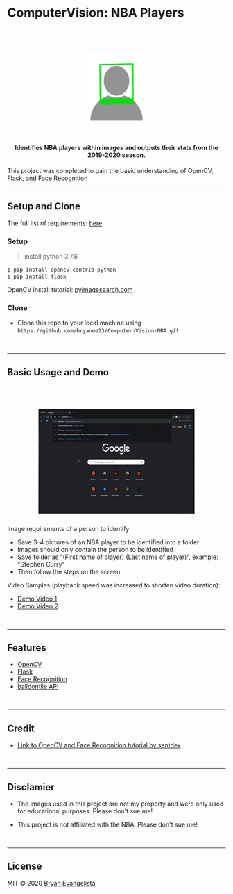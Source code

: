 # ComputerVision: NBA Players

<h1 align="center">
  <br>
<img src="/static/readme/logo.png" width="160">
</h1>


<h4 align="center">Identifies NBA players within images and outputs their stats from the 2019-2020 season.</h4>

This project was completed to gain the basic understanding of OpenCV, Flask, and Face Recognition
<br/>

---

## Setup and Clone

The full list of requirements: <a href="https://github.com/bryanee23/flask-site/blob/master/license_readme_server%20scrpit_requirements/requirements.txt">here</a>


### Setup

> install python 3.7.6

```shell
$ pip install opencv-contrib-python
$ pip install flask
```


OpenCV install tutorial: <a href="https://www.pyimagesearch.com/2018/09/19/pip-install-opencv/">pyimagesearch.com</a>

### Clone

- Clone this repo to your local machine using `https://github.com/bryanee23/Computer-Vision-NBA.git`
<br/>

---

## Basic Usage and Demo

<h1 align="center">
  <br>
<img src="/static/readme/screenshots.gif">
</h1>

Image requirements of a person to identify:
-	Save 3-4 pictures of an NBA player to be identified into a folder
-	Images should only contain the person to be identified
-	Save folder as “(First name of player) (Last name of player)“, example: "Stephen Curry"
- Then follow the steps on the screen

Video Samples (playback speed was increased to shorten video duration):
- <a href="https://drive.google.com/file/d/1wL7EyNAajq060LifrQtv-5wWWLIDzKNX/view?usp=sharing">Demo Video 1</a>
- <a href="https://drive.google.com/file/d/1DrNX3qVt9I_ONk5uQ-fAIn3lxyiZ24GM/view?usp=sharing">Demo Video 2</a>
<br/>

---

## Features
-	<a href="https://opencv.org/">OpenCV</a>
-	<a href="https://palletsprojects.com/p/flask/">Flask</a>
-	<a href="https://pypi.org/project/face-recognition/">Face Recognition</a>
-	<a href="www.balldontlie.io">balldontlie API</a>
<br/>

---

## Credit
- <a href="https://www.youtube.com/watch?v=PdkPI92KSIs&t=109sg">Link to OpenCV and Face Recognition tutorial by sentdex</a>
<br/>

---

## Disclamier
- The images used in this project are not my property and were only used for educational purposes. Please don't sue me!

- This project is not affiliated with the NBA. Please don't sue me!
<br/>

---

## License
MIT  © 2020 [Bryan Evangelista](https://www.linkedin.com/in/bryanevangelista/)
